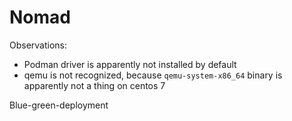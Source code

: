 # Nomad

Observations:
* Podman driver is apparently not installed by default
* qemu is not recognized, because `qemu-system-x86_64` binary is apparently not a thing on centos 7


Blue-green-deployment


